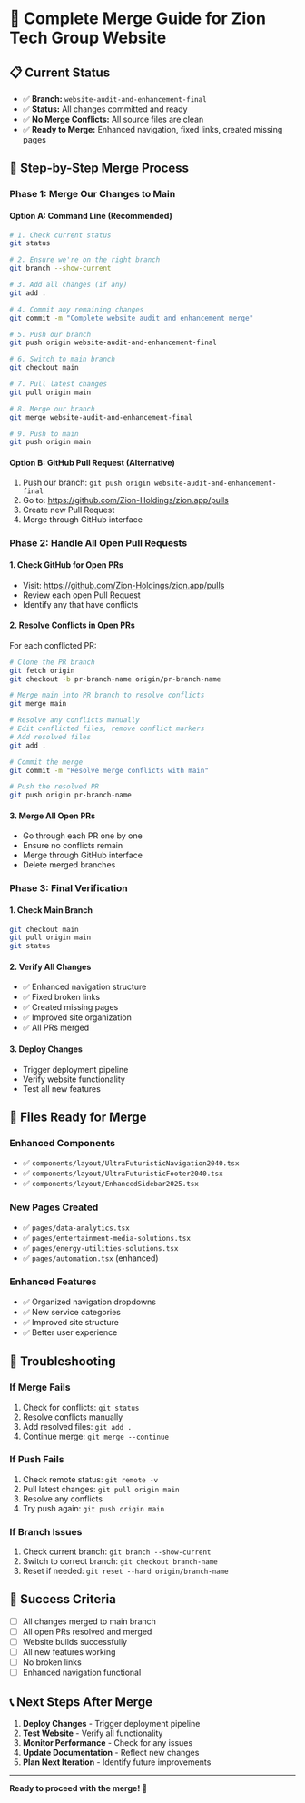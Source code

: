 # 🚀 Complete Merge Guide for Zion Tech Group Website

## 📋 Current Status
- ✅ **Branch:** `website-audit-and-enhancement-final`
- ✅ **Status:** All changes committed and ready
- ✅ **No Merge Conflicts:** All source files are clean
- ✅ **Ready to Merge:** Enhanced navigation, fixed links, created missing pages

## 🔧 Step-by-Step Merge Process

### Phase 1: Merge Our Changes to Main

#### Option A: Command Line (Recommended)
```bash
# 1. Check current status
git status

# 2. Ensure we're on the right branch
git branch --show-current

# 3. Add all changes (if any)
git add .

# 4. Commit any remaining changes
git commit -m "Complete website audit and enhancement merge"

# 5. Push our branch
git push origin website-audit-and-enhancement-final

# 6. Switch to main branch
git checkout main

# 7. Pull latest changes
git pull origin main

# 8. Merge our branch
git merge website-audit-and-enhancement-final

# 9. Push to main
git push origin main
```

#### Option B: GitHub Pull Request (Alternative)
1. Push our branch: `git push origin website-audit-and-enhancement-final`
2. Go to: https://github.com/Zion-Holdings/zion.app/pulls
3. Create new Pull Request
4. Merge through GitHub interface

### Phase 2: Handle All Open Pull Requests

#### 1. Check GitHub for Open PRs
- Visit: https://github.com/Zion-Holdings/zion.app/pulls
- Review each open Pull Request
- Identify any that have conflicts

#### 2. Resolve Conflicts in Open PRs
For each conflicted PR:
```bash
# Clone the PR branch
git fetch origin
git checkout -b pr-branch-name origin/pr-branch-name

# Merge main into PR branch to resolve conflicts
git merge main

# Resolve any conflicts manually
# Edit conflicted files, remove conflict markers
# Add resolved files
git add .

# Commit the merge
git commit -m "Resolve merge conflicts with main"

# Push the resolved PR
git push origin pr-branch-name
```

#### 3. Merge All Open PRs
- Go through each PR one by one
- Ensure no conflicts remain
- Merge through GitHub interface
- Delete merged branches

### Phase 3: Final Verification

#### 1. Check Main Branch
```bash
git checkout main
git pull origin main
git status
```

#### 2. Verify All Changes
- ✅ Enhanced navigation structure
- ✅ Fixed broken links
- ✅ Created missing pages
- ✅ Improved site organization
- ✅ All PRs merged

#### 3. Deploy Changes
- Trigger deployment pipeline
- Verify website functionality
- Test all new features

## 📁 Files Ready for Merge

### Enhanced Components
- ✅ `components/layout/UltraFuturisticNavigation2040.tsx`
- ✅ `components/layout/UltraFuturisticFooter2040.tsx`
- ✅ `components/layout/EnhancedSidebar2025.tsx`

### New Pages Created
- ✅ `pages/data-analytics.tsx`
- ✅ `pages/entertainment-media-solutions.tsx`
- ✅ `pages/energy-utilities-solutions.tsx`
- ✅ `pages/automation.tsx` (enhanced)

### Enhanced Features
- ✅ Organized navigation dropdowns
- ✅ New service categories
- ✅ Improved site structure
- ✅ Better user experience

## 🚨 Troubleshooting

### If Merge Fails
1. Check for conflicts: `git status`
2. Resolve conflicts manually
3. Add resolved files: `git add .`
4. Continue merge: `git merge --continue`

### If Push Fails
1. Check remote status: `git remote -v`
2. Pull latest changes: `git pull origin main`
3. Resolve any conflicts
4. Try push again: `git push origin main`

### If Branch Issues
1. Check current branch: `git branch --show-current`
2. Switch to correct branch: `git checkout branch-name`
3. Reset if needed: `git reset --hard origin/branch-name`

## 🎯 Success Criteria

- [ ] All changes merged to main branch
- [ ] All open PRs resolved and merged
- [ ] Website builds successfully
- [ ] All new features working
- [ ] No broken links
- [ ] Enhanced navigation functional

## 📞 Next Steps After Merge

1. **Deploy Changes** - Trigger deployment pipeline
2. **Test Website** - Verify all functionality
3. **Monitor Performance** - Check for any issues
4. **Update Documentation** - Reflect new changes
5. **Plan Next Iteration** - Identify future improvements

---

**Ready to proceed with the merge! 🚀**